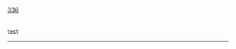 [336](https://github.com/guilhermeprokisch/guilherme/issues/336) 
###### 

test



-------------------------------------------------------------------------------

